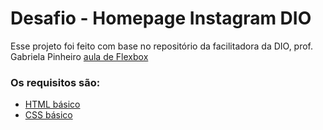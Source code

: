 # Desafio - Homepage Instagram DIO

Esse projeto foi feito com base no repositório da facilitadora da DIO, prof. Gabriela Pinheiro [aula de Flexbox](https://www.w3schools.com/html/)

### Os requisitos são:

* [HTML básico](https://www.w3schools.com/html/)
* [CSS básico](https://developer.mozilla.org/pt-BR/docs/Web/CSS)

